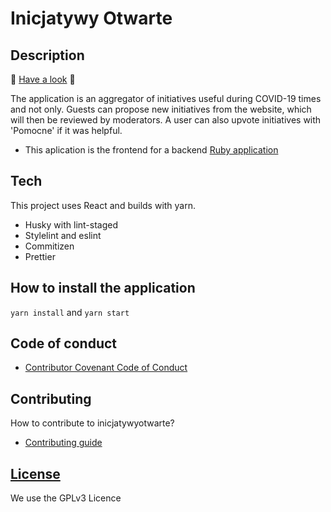 # Inicjatywy Otwarte

## Description
🚀 [Have a look](https://inicjatywyotwarte.pl/) 🚀

The application is an aggregator of initiatives useful during COVID-19 times and not only. Guests can propose new initiatives from the website, which will then be reviewed by moderators. A user can also upvote initiatives with 'Pomocne' if it was helpful.

- This aplication is the frontend for a backend [Ruby application](https://github.com/netguru/quarantine-helper-be)


## Tech 
This project uses React and builds with yarn.

- Husky with lint-staged
- Stylelint and eslint
- Commitizen
- Prettier

## How to install the application

`yarn install` and `yarn start`

## Code of conduct
- [Contributor Covenant Code of Conduct](CODE_OF_CONDUCT.md)

## Contributing
How to contribute to inicjatywyotwarte?

- [Contributing guide](CONTRIBUTING.md)

## [License](LICENSE)
We use the GPLv3 Licence
